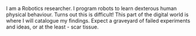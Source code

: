 
I am a Robotics researcher. I program robots to learn dexterous human physical behaviour. Turns out this is difficult! This part of the digital world is where I will catalogue my findings. Expect a graveyard of failed experiments and ideas, or at the least - scar tissue.
